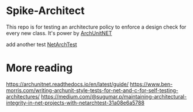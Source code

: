 # Spike-Architect
This repo is for testing an architecture policy to enforce a design check for every new class.
It's power by [ArchUnitNET](https://github.com/TNG/ArchUnitNET)

add another test [NetArchTest](https://github.com/BenMorris/NetArchTest?tab=readme-ov-file)


# More reading
https://archunitnet.readthedocs.io/en/latest/guide/
https://www.ben-morris.com/writing-archunit-style-tests-for-net-and-c-for-self-testing-architectures/
https://medium.com/@sugumar.p/maintaining-architectural-integrity-in-net-projects-with-netarchtest-31a08e6a5788